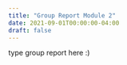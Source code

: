 ```yaml
---
title: "Group Report Module 2"
date: 2021-09-01T00:00:00-04:00
draft: false
---
```


type group report here :)
